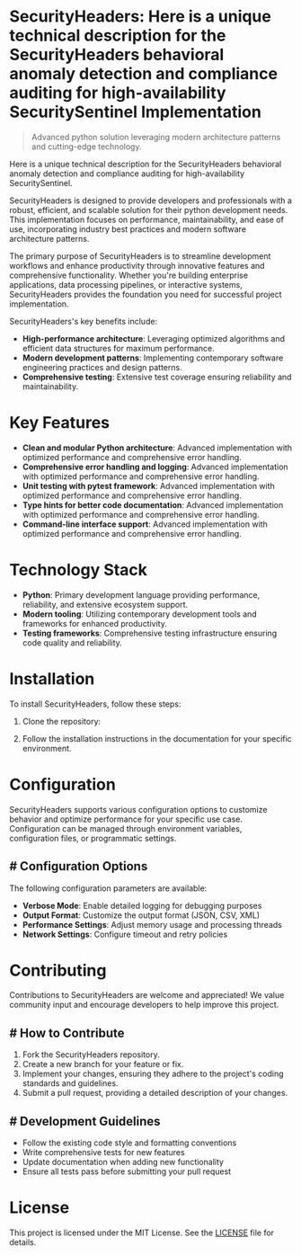 <!-- fallback_SecurityHeaders_20250807002526_91037 -->

# SecurityHeaders: Here is a unique technical description for the SecurityHeaders behavioral anomaly detection and compliance auditing for high-availability SecuritySentinel Implementation
> Advanced python solution leveraging modern architecture patterns and cutting-edge technology.

Here is a unique technical description for the SecurityHeaders behavioral anomaly detection and compliance auditing for high-availability SecuritySentinel.

SecurityHeaders is designed to provide developers and professionals with a robust, efficient, and scalable solution for their python development needs. This implementation focuses on performance, maintainability, and ease of use, incorporating industry best practices and modern software architecture patterns.

The primary purpose of SecurityHeaders is to streamline development workflows and enhance productivity through innovative features and comprehensive functionality. Whether you're building enterprise applications, data processing pipelines, or interactive systems, SecurityHeaders provides the foundation you need for successful project implementation.

SecurityHeaders's key benefits include:

* **High-performance architecture**: Leveraging optimized algorithms and efficient data structures for maximum performance.
* **Modern development patterns**: Implementing contemporary software engineering practices and design patterns.
* **Comprehensive testing**: Extensive test coverage ensuring reliability and maintainability.

# Key Features

* **Clean and modular Python architecture**: Advanced implementation with optimized performance and comprehensive error handling.
* **Comprehensive error handling and logging**: Advanced implementation with optimized performance and comprehensive error handling.
* **Unit testing with pytest framework**: Advanced implementation with optimized performance and comprehensive error handling.
* **Type hints for better code documentation**: Advanced implementation with optimized performance and comprehensive error handling.
* **Command-line interface support**: Advanced implementation with optimized performance and comprehensive error handling.

# Technology Stack

* **Python**: Primary development language providing performance, reliability, and extensive ecosystem support.
* **Modern tooling**: Utilizing contemporary development tools and frameworks for enhanced productivity.
* **Testing frameworks**: Comprehensive testing infrastructure ensuring code quality and reliability.

# Installation

To install SecurityHeaders, follow these steps:

1. Clone the repository:


2. Follow the installation instructions in the documentation for your specific environment.

# Configuration

SecurityHeaders supports various configuration options to customize behavior and optimize performance for your specific use case. Configuration can be managed through environment variables, configuration files, or programmatic settings.

## # Configuration Options

The following configuration parameters are available:

* **Verbose Mode**: Enable detailed logging for debugging purposes
* **Output Format**: Customize the output format (JSON, CSV, XML)
* **Performance Settings**: Adjust memory usage and processing threads
* **Network Settings**: Configure timeout and retry policies

# Contributing

Contributions to SecurityHeaders are welcome and appreciated! We value community input and encourage developers to help improve this project.

## # How to Contribute

1. Fork the SecurityHeaders repository.
2. Create a new branch for your feature or fix.
3. Implement your changes, ensuring they adhere to the project's coding standards and guidelines.
4. Submit a pull request, providing a detailed description of your changes.

## # Development Guidelines

* Follow the existing code style and formatting conventions
* Write comprehensive tests for new features
* Update documentation when adding new functionality
* Ensure all tests pass before submitting your pull request

# License

This project is licensed under the MIT License. See the [LICENSE](https://github.com/sandibrrm/SecurityHeaders/blob/main/LICENSE) file for details.
